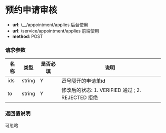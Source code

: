 预约申请审核  
=======

- **url**: /__/appointment/applies 后台使用
- **url**: /service/appointment/applies 前端使用
- **method**: POST


### 请求参数

| 名称 |  类型  | 是否必填 |                        说明                       |
|------|--------|----------|---------------------------------------------------|
| ids  | string | Y        | 逗号隔开的申请单id                                |
| to   | string | Y        | 修改后的状态: 1. VERIFIED 通过 ; 2. REJECTED 拒绝 |

### 返回值说明

可忽略
